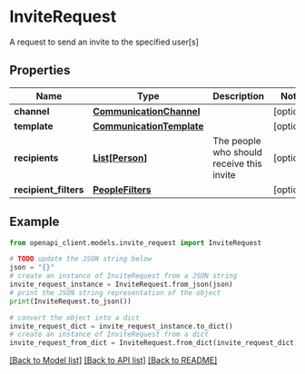 # InviteRequest

A request to send an invite to the specified user[s]

## Properties

Name | Type | Description | Notes
------------ | ------------- | ------------- | -------------
**channel** | [**CommunicationChannel**](CommunicationChannel.md) |  | [optional] 
**template** | [**CommunicationTemplate**](CommunicationTemplate.md) |  | [optional] 
**recipients** | [**List[Person]**](Person.md) | The people who should receive this invite | [optional] 
**recipient_filters** | [**PeopleFilters**](PeopleFilters.md) |  | [optional] 

## Example

```python
from openapi_client.models.invite_request import InviteRequest

# TODO update the JSON string below
json = "{}"
# create an instance of InviteRequest from a JSON string
invite_request_instance = InviteRequest.from_json(json)
# print the JSON string representation of the object
print(InviteRequest.to_json())

# convert the object into a dict
invite_request_dict = invite_request_instance.to_dict()
# create an instance of InviteRequest from a dict
invite_request_from_dict = InviteRequest.from_dict(invite_request_dict)
```
[[Back to Model list]](../README.md#documentation-for-models) [[Back to API list]](../README.md#documentation-for-api-endpoints) [[Back to README]](../README.md)



